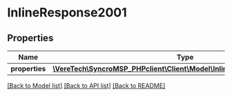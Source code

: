 # InlineResponse2001

## Properties
Name | Type | Description | Notes
------------ | ------------- | ------------- | -------------
**properties** | [**\VereTech\SyncroMSP_PHPclient\Client\Model\InlineResponse2001Properties**](InlineResponse2001Properties.md) |  | [optional] 

[[Back to Model list]](../../README.md#documentation-for-models) [[Back to API list]](../../README.md#documentation-for-api-endpoints) [[Back to README]](../../README.md)

